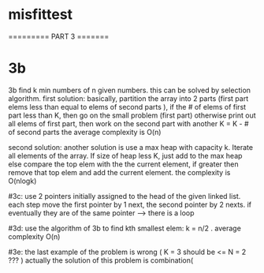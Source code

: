 misfittest
==========



========= PART 3 =======

# 3b
3b find k min numbers of n given numbers. this can be solved by selection algorithm.
first solution:
basically, partition the array into 2 parts (first part elems less than equal to elems of second parts ),
if the # of elems of first part less than K, then go on the small problem (first part)
otherwise print out all elems of first part, then work on the second part with another K = K - # of second parts
the average complexity is O(n)

second solution:
another solution is use a max heap with capacity k.
Iterate all elements of the array. If size of heap less K, just add to the max heap else compare the top elem with the
the current element, if greater then remove that top elem and add the current element. the complexity is O(nlogk)

#3c:
use 2 pointers initially assigned to the head of the given linked list. each step move the first pointer by 1 next, the second pointer by 2 nexts.
if eventually they are of the same pointer --> there is a loop

#3d:
use the algorithm of 3b to find kth smallest elem: k = n/2 . average complexity O(n)

#3e:
the last example of the problem is wrong ( K = 3 should be <= N = 2 ??? )
actually the solution of this problem is combination(
